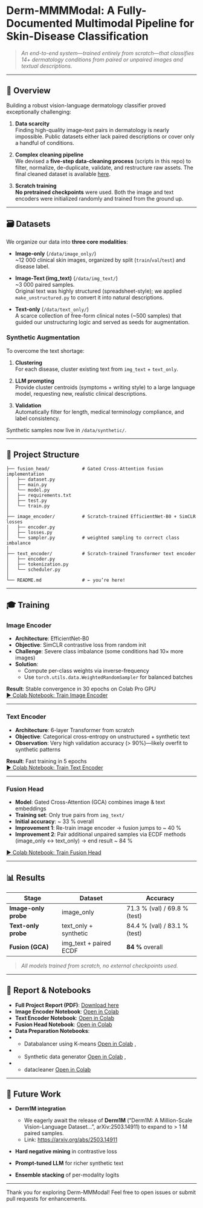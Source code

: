 # Derm-MMMModal: A Fully-Documented Multimodal Pipeline for Skin-Disease Classification

> *An end-to-end system—trained entirely from scratch—that classifies 14+ dermatology conditions from paired or unpaired images and textual descriptions.*

---

## 📘 Overview

Building a robust vision-language dermatology classifier proved exceptionally challenging:

1. **Data scarcity**  
   Finding high-quality image–text pairs in dermatology is nearly impossible. Public datasets either lack paired descriptions or cover only a handful of conditions.  

2. **Complex cleaning pipeline**  
   We devised a **five-step data-cleaning process** (scripts in this repo) to filter, normalize, de-duplicate, validate, and restructure raw assets. The final cleaned dataset is available [here](<https://drive.google.com/drive/folders/1rj9GXAptMMJ3a9JVuqOkmOHq7wX4htC3?usp=sharing>).

3. **Scratch training**  
   **No pretrained checkpoints** were used. Both the image and text encoders were initialized randomly and trained from the ground up.

---

## 🗃️ Datasets

We organize our data into **three core modalities**:

- **Image-only** (`/data/image_only/`)  
  ~12 000 clinical skin images, organized by split (`train`/`val`/`test`) and disease label.

- **Image-Text (img_text)** (`/data/img_text/`)  
  ~3 000 paired samples.  
  Original text was highly structured (spreadsheet-style); we applied `make_unstructured.py` to convert it into natural descriptions.

- **Text-only** (`/data/text_only/`)  
  A scarce collection of free-form clinical notes (~500 samples) that guided our unstructuring logic and served as seeds for augmentation.

### Synthetic Augmentation

To overcome the text shortage:

1. **Clustering**  
   For each disease, cluster existing text from `img_text` + `text_only`.

2. **LLM prompting**  
   Provide cluster centroids (symptoms + writing style) to a large language model, requesting new, realistic clinical descriptions.

3. **Validation**  
   Automatically filter for length, medical terminology compliance, and label consistency.

Synthetic samples now live in `/data/synthetic/`.

---

## 🚀 Project Structure

```
├── fusion_head/            # Gated Cross-Attention fusion implementation
│   ├── dataset.py
│   ├── main.py
│   └── model.py
│   ├── requirements.txt
│   ├── test.py
│   └── train.py  
│
├── image_encoder/          # Scratch-trained EfficientNet-B0 + SimCLR losses
│   ├── encoder.py
│   ├── losses.py
│   └── sampler.py          # weighted sampling to correct class imbalance
│
├── text_encoder/           # Scratch-trained Transformer text encoder
│   ├── encoder.py
│   ├── tokenization.py
│   └── scheduler.py
│
└── README.md               # ← you’re here!
```

---

## 🎓 Training

### Image Encoder

- **Architecture**: EfficientNet-B0  
- **Objective**: SimCLR contrastive loss from random init  
- **Challenge**: Severe class imbalance (some conditions had 10× more images)  
- **Solution**:  
  - Compute per-class weights via inverse-frequency  
  - Use `torch.utils.data.WeightedRandomSampler` for balanced batches  

**Result**: Stable convergence in 30 epochs on Colab Pro GPU  
[▶️ Colab Notebook: Train Image Encoder](<https://colab.research.google.com/drive/1HaOTOd2-AUBsBcR0aKt0yVqZQIahK7dq?usp=sharing>)

---

### Text Encoder

- **Architecture**: 6-layer Transformer from scratch  
- **Objective**: Categorical cross-entropy on unstructured + synthetic text  
- **Observation**: Very high validation accuracy (> 90%)—likely overfit to synthetic patterns  

**Result**: Fast training in 5 epochs  
[▶️ Colab Notebook: Train Text Encoder](<https://colab.research.google.com/drive/1GiuA1kWxFO24JizPNPhjUhS9NKCtKTK-?usp=sharing>)

---

### Fusion Head

- **Model**: Gated Cross-Attention (GCA) combines image & text embeddings  
- **Training set**: Only true pairs from `img_text/`  
- **Initial accuracy**: ~ 33 % overall  
- **Improvement 1**: Re-train image encoder → fusion jumps to ~ 40 %  
- **Improvement 2**: Pair additional unpaired samples via ECDF methods (image_only ↔ text_only) → end result ~ 84 %  

[▶️ Colab Notebook: Train Fusion Head](<https://colab.research.google.com/drive/1T5JEcZo-JtXMUeKX5yxyRYm7SU9vD08s?usp=sharing>)

---

## 📊 Results

| Stage               | Dataset                | Accuracy |
| ------------------- | ---------------------- | -------- |
| **Image-only probe**| image_only             | 71.3 % (val) / 69.8 % (test) |
| **Text-only probe** | text_only + synthetic  | 84.4 % (val) / 83.1 % (test) |
| **Fusion (GCA)**    | img_text + paired ECDF | **84 %** overall |

> *All models trained from scratch, no external checkpoints used.*

---

## 📂 Report & Notebooks

- **Full Project Report (PDF)**: [Download here](<https://drive.google.com/uc?export=download&id=1l_dZ5z-d889mubzot3bb3gRelR-Z93Ck>)  
- **Image Encoder Notebook**: [Open in Colab](<https://colab.research.google.com/drive/1HaOTOd2-AUBsBcR0aKt0yVqZQIahK7dq?usp=sharing>)  
- **Text Encoder Notebook**: [Open in Colab](<https://colab.research.google.com/drive/1GiuA1kWxFO24JizPNPhjUhS9NKCtKTK-?usp=sharing>)  
- **Fusion Head Notebook**: [Open in Colab](<https://colab.research.google.com/drive/1uykSJpjrYIoYHnpP3CQ5CMM5vMc5rOPk?usp=sharing>)
- **Data Preparation Notebooks**:
- -   Databalancer using K-means [Open in Colab](<https://colab.research.google.com/drive/1ftwkx6G5C_PKZUxX60mh_Xg15CF9Nznw?authuser=1>) ,
- -   Synthetic data generator  [Open in Colab](<https://colab.research.google.com/drive/1Ls1F_6LXzSmSIxf5DspKMksRabS_bpEU?usp=sharing>) ,
- -   datacleaner [Open in Colab](<https://colab.research.google.com/drive/1OrnjgdNaMpeso44aDfWCZ2D7z9qLwy80?usp=sharing>)  
                                

---

## 🌱 Future Work

- **Derm1M integration**  
  - We eagerly await the release of **Derm1M** (“Derm1M: A Million-Scale Vision-Language Dataset…”, arXiv:2503.14911) to expand to > 1 M paired samples.  
  - Link: https://arxiv.org/abs/2503.14911  

- **Hard negative mining** in contrastive loss  
- **Prompt-tuned LLM** for richer synthetic text  
- **Ensemble stacking** of per-modality logits  

---

Thank you for exploring Derm-MMModal! Feel free to open issues or submit pull requests for enhancements.
